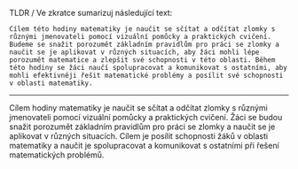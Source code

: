 TLDR / Ve zkratce sumarizuj následující text:

```
Cílem této hodiny matematiky je naučit se sčítat a odčítat zlomky s různými jmenovateli pomocí vizuální pomůcky a praktických cvičení. Budeme se snažit porozumět základním pravidlům pro práci se zlomky a naučit se je aplikovat v různých situacích, aby žáci mohli lépe porozumět matematice a zlepšit své schopnosti v této oblasti. Během této hodiny se žáci naučí spolupracovat a komunikovat s ostatními, aby mohli efektivněji řešit matematické problémy a posílit své schopnosti v oblasti matematiky.
```

---

<!-- chatcmpl-7DvflnxaBGUtn6zAW9qcK4Y8LJPiy -->

Cílem hodiny matematiky je naučit se sčítat a odčítat zlomky s různými jmenovateli pomocí vizuální pomůcky a praktických cvičení. Žáci se budou snažit porozumět základním pravidlům pro práci se zlomky a naučit se je aplikovat v různých situacích. Cílem je posílit schopnosti žáků v oblasti matematiky a naučit je spolupracovat a komunikovat s ostatními při řešení matematických problémů.
